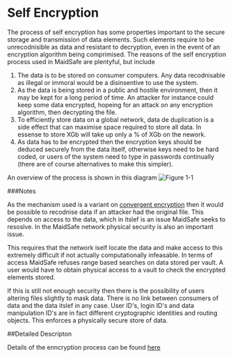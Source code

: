 # Self Encryption

The process of self encryption has some properties important to the secure storage and transmission of data elements. Such elements require to be unrecodnisible as data and resistant to decryption, even in the event of an encryption algorithm being comprimised. The reasons of the self encryption process used in MaidSafe are plentyful, but include

1. The data is to be stored on consumer computers. Any data recodnisable as illegal or immoral would be a disinsentive to use the system.
2. As the data is being stored in a public and hostile environment, then it may be kept for a long period of time. An attacker for instance could keep some data encrypted, hopeing for an attack on any encryption algorithm, then decrypting the file.
3. To efficiently store data on a global network, data de duplication is a side effect that can maximise space required to store all data. In essense to store XGb will take up only a % of XGb on the nework.
4. As data has to be encrypted then the encryption keys should be deduced securely from the data itself, otherwise keys need to be hard coded, or users of the system need to type in passwords continually (there are of course alternatives to make this simpler).

An overview of the process is shown in this diagram ![Figure 1-1](./self-encryption.png)


###Notes

As the mechanism used is a variant on [convergent encryption](http://en.wikipedia.org/wiki/Convergent_encryption) then it would be possible to recodnise data if an attacker had the original file. This depends on access to the data, which in itslef is an issue MaidSafe seeks to resoslve. In the MaidSafe network physical security is also an important issue.

This requires that the network iself locate the data and make access to this extremely difficult if not actually computationally infeasable. In terms of access MaidSafe refuses range based searches on data stored per vault. A user would have to obtain physical access to a vault to check the encrypted elements stored.

If this is still not enough security then there is the possibility of users altering files slightly to mask data. There is no link between consumers of data and the data itslef in any case. User ID's, login ID's and data manipulation ID's are in fact different cryptographic identities and routing objects. This enforces a physically secure store of data.

##Detailed Descripton

Details of the enncryption process can be found [here](https://github.com/maidsafe/MaidSafe-Encrypt/wiki/Documentation)

